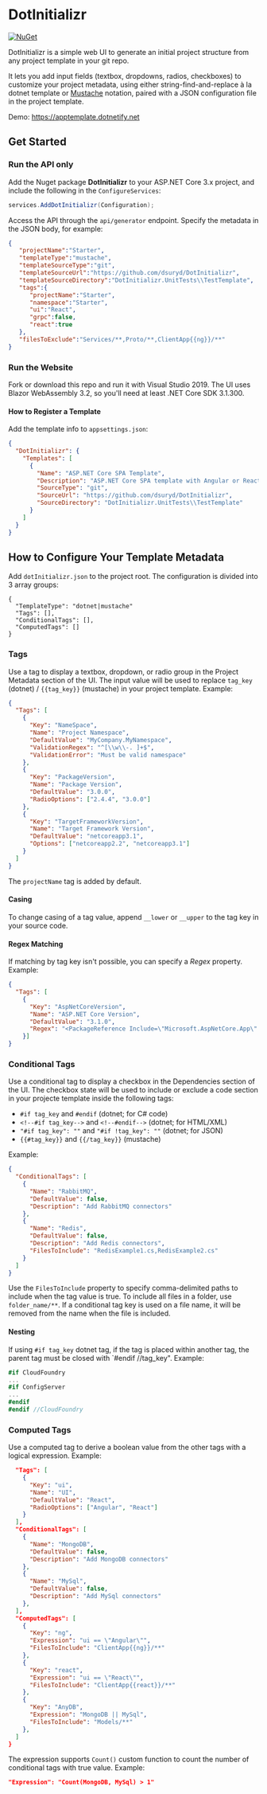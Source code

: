 # DotInitializr

[![NuGet](https://img.shields.io/nuget/v/DotInitializr.svg?style=flat-square)](https://www.nuget.org/packages/DotInitializr/)

DotInitializr is a simple web UI to generate an initial project structure from any project template in your git repo.

It lets you add input fields (textbox, dropdowns, radios, checkboxes) to customize your project metadata, using either string-find-and-replace à la dotnet template or [Mustache](https://mustache.github.io/mustache.5.html) notation, paired with a JSON configuration file in the project template.

Demo: https://apptemplate.dotnetify.net

## Get Started

### Run the API only

Add the Nuget package __DotInitializr__  to your ASP.NET Core 3.x project, and include the following in the `ConfigureServices`:
```c#
services.AddDotInitializr(Configuration);
```

Access the API through the `api/generator` endpoint.  Specify the metadata in the JSON body, for example:
```json
{
   "projectName":"Starter",
   "templateType":"mustache",
   "templateSourceType":"git",
   "templateSourceUrl":"https://github.com/dsuryd/DotInitializr",
   "templateSourceDirectory":"DotInitializr.UnitTests\\TestTemplate",
   "tags":{
      "projectName":"Starter",
      "namespace":"Starter",
      "ui":"React",
      "grpc":false,
      "react":true
   },
   "filesToExclude":"Services/**,Proto/**,ClientApp{{ng}}/**"
}
```


### Run the Website 

Fork or download this repo and run it with Visual Studio 2019. The UI uses Blazor WebAssembly 3.2, so you'll need at least .NET Core SDK 3.1.300.

#### How to Register a Template

Add the template info to `appsettings.json`:

```json
{
  "DotInitializr": {
    "Templates": [
      {
        "Name": "ASP.NET Core SPA Template",
        "Description": "ASP.NET Core SPA template with Angular or React",
        "SourceType": "git",
        "SourceUrl": "https://github.com/dsuryd/DotInitializr",
        "SourceDirectory": "DotInitializr.UnitTests\\TestTemplate"
      }
    ]
  }
}
```

## How to Configure Your Template Metadata

Add `dotInitializr.json` to the project root. The configuration is divided into 3 array groups:

```
{
  "TemplateType": "dotnet|mustache"
  "Tags": [],
  "ConditionalTags": [],
  "ComputedTags": []
}
```

### Tags

Use a tag to display a textbox, dropdown, or radio group in the Project Metadata section of the UI. The input value will be used to replace `tag_key` (dotnet) / `{{tag_key}}` (mustache) in your project template. Example:

```json
{
  "Tags": [
    {
      "Key": "NameSpace",
      "Name": "Project Namespace",
      "DefaultValue": "MyCompany.MyNamespace",
      "ValidationRegex": "^[\\w\\-. ]+$",
      "ValidationError": "Must be valid namespace"
    },
    {
      "Key": "PackageVersion",
      "Name": "Package Version",
      "DefaultValue": "3.0.0",
      "RadioOptions": ["2.4.4", "3.0.0"]
    },
    {
      "Key": "TargetFrameworkVersion",
      "Name": "Target Framework Version",
      "DefaultValue": "netcoreapp3.1",
      "Options": ["netcoreapp2.2", "netcoreapp3.1"]
    }
  ]
}
```

The `projectName` tag is added by default.

#### Casing

To change casing of a tag value, append `__lower` or `__upper` to the tag key in your source code.

#### Regex Matching

If matching by tag key isn't possible, you can specify a _Regex_ property.  Example:

```json
{
  "Tags": [
    {
      "Key": "AspNetCoreVersion",
      "Name": "ASP.NET Core Version",
      "DefaultValue": "3.1.0",
      "Regex": "<PackageReference Include=\"Microsoft.AspNetCore.App\" Version=\"([0-9|.]+)+\" />"
    }]
}
```

### Conditional Tags

Use a conditional tag to display a checkbox in the Dependencies section of the UI. The checkbox state will be used to include or exclude a code section in your projecte template  inside the following tags:
- `#if tag_key` and `#endif` (dotnet; for C# code)
- `<!--#if tag_key-->` and `<!--#endif-->` (dotnet; for HTML/XML)
- `"#if tag_key": ""` and `"#if !tag_key": ""` (dotnet; for JSON) 
- `{{#tag_key}}` and `{{/tag_key}}` (mustache) 

Example:

```json
{
  "ConditionalTags": [
    {
      "Name": "RabbitMQ",
      "DefaultValue": false,
      "Description": "Add RabbitMQ connectors"
    },
    {
      "Name": "Redis",
      "DefaultValue": false,
      "Description": "Add Redis connectors",
      "FilesToInclude": "RedisExample1.cs,RedisExample2.cs"
    }
  ]
}
```

Use the `FilesToInclude` property to specify comma-delimited paths to include when the tag value is true. To include all files in a folder, use `folder_name/**`.
If a conditional tag key is used on a file name, it will be removed from the name when the file is included.

#### Nesting

If using `#if tag_key` dotnet tag, if the tag is placed within another tag, the parent tag must be closed with `#endif //tag_key".  Example:

```csharp
#if CloudFoundry
...
#if ConfigServer
...
#endif
#endif //CloudFoundry
```

### Computed Tags

Use a computed tag to derive a boolean value from the other tags with a logical expression. Example:

```json
  "Tags": [
    {
      "Key": "ui",
      "Name": "UI",
      "DefaultValue": "React",
      "RadioOptions": ["Angular", "React"]
    }
  ],
  "ConditionalTags": [
    {
      "Name": "MongoDB",
      "DefaultValue": false,
      "Description": "Add MongoDB connectors"
    },
    {
      "Name": "MySql",
      "DefaultValue": false,
      "Description": "Add MySql connectors"
    },
  ],
  "ComputedTags": [
    {
      "Key": "ng",
      "Expression": "ui == \"Angular\"",
      "FilesToInclude": "ClientApp{{ng}}/**"
    },
    {
      "Key": "react",
      "Expression": "ui == \"React\"",
      "FilesToInclude": "ClientApp{{react}}/**"
    },
    {
      "Key": "AnyDB",
      "Expression": "MongoDB || MySql",
      "FilesToInclude": "Models/**"
    },
  ]
}
```

The expression supports `Count()` custom function to count the number of conditional tags with true value. Example:

```json
"Expression": "Count(MongoDB, MySql) > 1"
```
 

